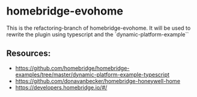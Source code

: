 # homebridge-evohome

This is the refactoring-branch of homebridge-evohome. It will be used to
rewrite the plugin using typescript and the `dynamic-platform-example``

## Resources:
- https://github.com/homebridge/homebridge-examples/tree/master/dynamic-platform-example-typescript
- https://github.com/donavanbecker/homebridge-honeywell-home
- https://developers.homebridge.io/#/